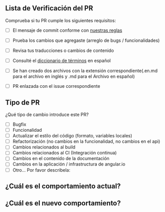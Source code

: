 ## Lista de Verificación del PR
Comprueba si tu PR cumple los siguientes requisitos:

- [ ] El mensaje de commit conforme con [nuestras reglas](https://github.com/angular/angular/blob/master/CONTRIBUTING.md#commit)
- [ ] Prueba los cambios que agregaste (arreglo de bugs / funcionalidades)
- [ ] Revisa tus traducciones o cambios de contenido
- [ ] Consulté el [diccionario de términos](https://github.com/angular-hispano/angular/issues/9) en español
- [ ] Se han creado dos archivos con la extensión correspondiente(.en.md para el archivo en inglés y .md para el Archivo en español)
- [ ] PR enlazada con el issue correspondiente


## Tipo de PR
¿Qué tipo de cambio introduce este PR?

<!-- Marca con una "x" las opciones que aplican. -->

- [ ] Bugfix
- [ ] Funcionalidad
- [ ] Actualizar el estilo del código (formato, variables locales)
- [ ] Refactorización (no cambios en la funcionalidad, no cambios en el api)
- [ ] Cambios relacionados al build
- [ ] Cambios relacionados al CI (Integración continua)
- [ ] Cambios en el contenido de la documentación
- [ ] Cambios en la aplicación / infrastructura de angular.io
- [ ] Otro... Por favor describela:

## ¿Cuál es el comportamiento actual?
<!-- Describe el comportamiento actual que está modificando o vincule a un problema relevante.
-->


## ¿Cuál es el nuevo comportamiento?
<!--
Ejemplo: Archivo en inglés traducido al español
-->
